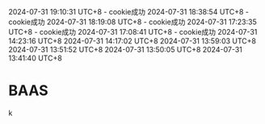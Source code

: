 2024-07-31 19:10:31 UTC+8 - cookie成功
2024-07-31 18:38:54 UTC+8 - cookie成功
2024-07-31 18:19:08 UTC+8 - cookie成功
2024-07-31 17:23:35 UTC+8 - cookie成功
2024-07-31 17:08:41 UTC+8 - cookie成功
2024-07-31 14:23:16 UTC+8
2024-07-31 14:17:02 UTC+8
2024-07-31 13:59:03 UTC+8
2024-07-31 13:51:52 UTC+8
2024-07-31 13:50:05 UTC+8
2024-07-31 13:41:40 UTC+8
# BAAS

k
